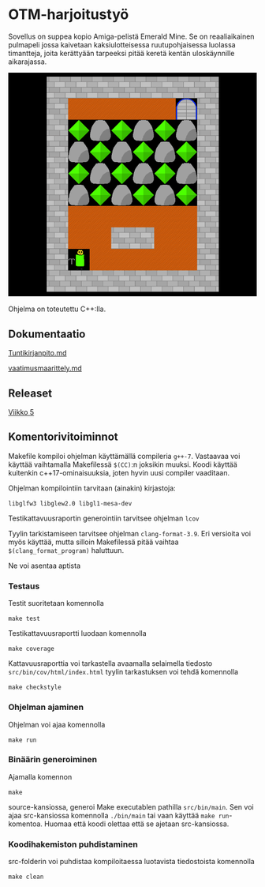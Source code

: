 # OTM-harjoitustyö
Sovellus on suppea kopio Amiga-pelistä Emerald Mine. Se on reaaliaikainen pulmapeli jossa kaivetaan kaksiulotteisessa ruutupohjaisessa luolassa timantteja, joita kerättyään tarpeeksi pitää keretä kentän uloskäynnille aikarajassa.

![Screenshot from Emerald mine](https://github.com/anroysko/otm-harjoitustyo/blob/master/doc/game_screenshot.png)


Ohjelma on toteutettu C++:lla.
## Dokumentaatio
[Tuntikirjanpito.md](https://github.com/anroysko/otm-harjoitustyo/blob/master/doc/tuntikirjanpito.md)

[vaatimusmaarittely.md](https://github.com/anroysko/otm-harjoitustyo/blob/master/doc/vaatimusmaarittely.md)

## Releaset
[Viikko 5](https://github.com/anroysko/otm-harjoitustyo/tree/0.1.0)


## Komentorivitoiminnot

Makefile kompiloi ohjelman käyttämällä compileria `g++-7`. Vastaavaa voi käyttää vaihtamalla Makefilessä `$(CC)`:n joksikin muuksi. Koodi käyttää kuitenkin c++17-ominaisuuksia, joten hyvin uusi compiler vaaditaan.

Ohjelman kompilointiin tarvitaan (ainakin) kirjastoja:
```
libglfw3 libglew2.0 libgl1-mesa-dev
```
Testikattavuusraportin generointiin tarvitsee ohjelman `lcov`

Tyylin tarkistamiseen tarvitsee ohjelman `clang-format-3.9`. Eri versioita voi myös käyttää, mutta silloin Makefilessä pitää vaihtaa `$(clang_format_program)` haluttuun.

Ne voi asentaa aptista

### Testaus
Testit suoritetaan komennolla
```
make test
```
Testikattavuusraportti luodaan komennolla
```
make coverage
```
Kattavuusraporttia voi tarkastella avaamalla selaimella tiedosto `src/bin/cov/html/index.html`
tyylin tarkastuksen voi tehdä komennolla
```
make checkstyle
```

### Ohjelman ajaminen
Ohjelman voi ajaa komennolla
```
make run
```

### Binäärin generoiminen
Ajamalla komennon
```
make
```
source-kansiossa, generoi Make executablen pathilla `src/bin/main`. Sen voi ajaa src-kansiossa komennolla `./bin/main` tai vaan käyttää `make run`-komentoa. Huomaa että koodi olettaa että se ajetaan src-kansiossa.

### Koodihakemiston puhdistaminen
src-folderin voi puhdistaa kompiloitaessa luotavista tiedostoista komennolla
```
make clean
```
